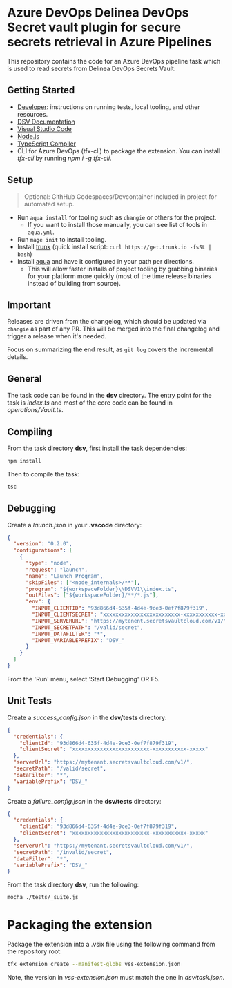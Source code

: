 # Azure DevOps Delinea DevOps Secret vault plugin for secure secrets retrieval in Azure Pipelines

This repository contains the code for an Azure DevOps pipeline task which is used to read secrets from Delinea DevOps Secrets Vault.

## Getting Started

- [Developer](DEVELOPER.md): instructions on running tests, local tooling, and other resources.
- [DSV Documentation](https://docs.delinea.com/dsv/current?ref=githubrepo)
- [Visual Studio Code](https://code.visualstudio.com/)
- [Node.js](https://nodejs.org)
- [TypeScript Compiler](https://www.npmjs.com/package/typescript)
- CLI for Azure DevOps (tfx-cli) to package the extension. You can install _tfx-cli_ by running _npm i -g tfx-cli_.

## Setup

> Optional: GithHub Codespaces/Devcontainer included in project for automated setup.

- Run `aqua install` for tooling such as `changie` or others for the project.
  - If you want to install those manually, you can see list of tools in `aqua.yml`.
- Run `mage init` to install tooling.
- Install [trunk](https://trunk.io/products/check) (quick install script: `curl https://get.trunk.io -fsSL | bash`)
- Install [aqua](https://aquaproj.github.io/docs/tutorial-basics/quick-start#install-aqua) and have it configured in your path per directions.
  - This will allow faster installs of project tooling by grabbing binaries for your platform more quickly (most of the time release binaries instead of building from source).

## Important

Releases are driven from the changelog, which should be updated via `changie` as part of any PR.
This will be merged into the final changelog and trigger a release when it's needed.

Focus on summarizing the end result, as `git log` covers the incremental details.

## General

The task code can be found in the **dsv** directory.
The entry point for the task is _index.ts_ and most of the core code can be found in _operations/Vault.ts_.

## Compiling

From the task directory **dsv**, first install the task dependencies:

```bash
npm install
```

Then to compile the task:

```bash
tsc
```

## Debugging

Create a _launch.json_ in your **.vscode** directory:

```json
{
  "version": "0.2.0",
  "configurations": [
    {
      "type": "node",
      "request": "launch",
      "name": "Launch Program",
      "skipFiles": ["<node_internals>/**"],
      "program": "${workspaceFolder}\\DSVV1\\index.ts",
      "outFiles": ["${workspaceFolder}/**/*.js"],
      "env": {
        "INPUT_CLIENTID": "93d866d4-635f-4d4e-9ce3-0ef7f879f319",
        "INPUT_CLIENTSECRET": "xxxxxxxxxxxxxxxxxxxxxxxxx-xxxxxxxxxxx-xxxxx",
        "INPUT_SERVERURL": "https://mytenent.secretsvaultcloud.com/v1/",
        "INPUT_SECRETPATH": "/valid/secret",
        "INPUT_DATAFILTER": "*",
        "INPUT_VARIABLEPREFIX": "DSV_"
      }
    }
  ]
}
```

From the 'Run' menu, select 'Start Debugging' OR F5.

## Unit Tests

Create a _success_config.json_ in the **dsv/tests** directory:

```json
{
  "credentials": {
    "clientId": "93d866d4-635f-4d4e-9ce3-0ef7f879f319",
    "clientSecret": "xxxxxxxxxxxxxxxxxxxxxxxxx-xxxxxxxxxxx-xxxxx"
  },
  "serverUrl": "https://mytenant.secretsvaultcloud.com/v1/",
  "secretPath": "/valid/secret",
  "dataFilter": "*",
  "variablePrefix": "DSV_"
}
```

Create a _failure_config.json_ in the **dsv/tests** directory:

```json
{
  "credentials": {
    "clientId": "93d866d4-635f-4d4e-9ce3-0ef7f879f319",
    "clientSecret": "xxxxxxxxxxxxxxxxxxxxxxxxx-xxxxxxxxxxx-xxxxx"
  },
  "serverUrl": "https://mytenant.secretsvaultcloud.com/v1/",
  "secretPath": "/invalid/secret",
  "dataFilter": "*",
  "variablePrefix": "DSV_"
}
```

From the task directory **dsv**, run the following:

```bash
mocha ./tests/_suite.js
```

# Packaging the extension

Package the extension into a .vsix file using the following command from the repository root:

```bash
tfx extension create --manifest-globs vss-extension.json
```

Note, the version in _vss-extension.json_ must match the one in _dsv/task.json_.
